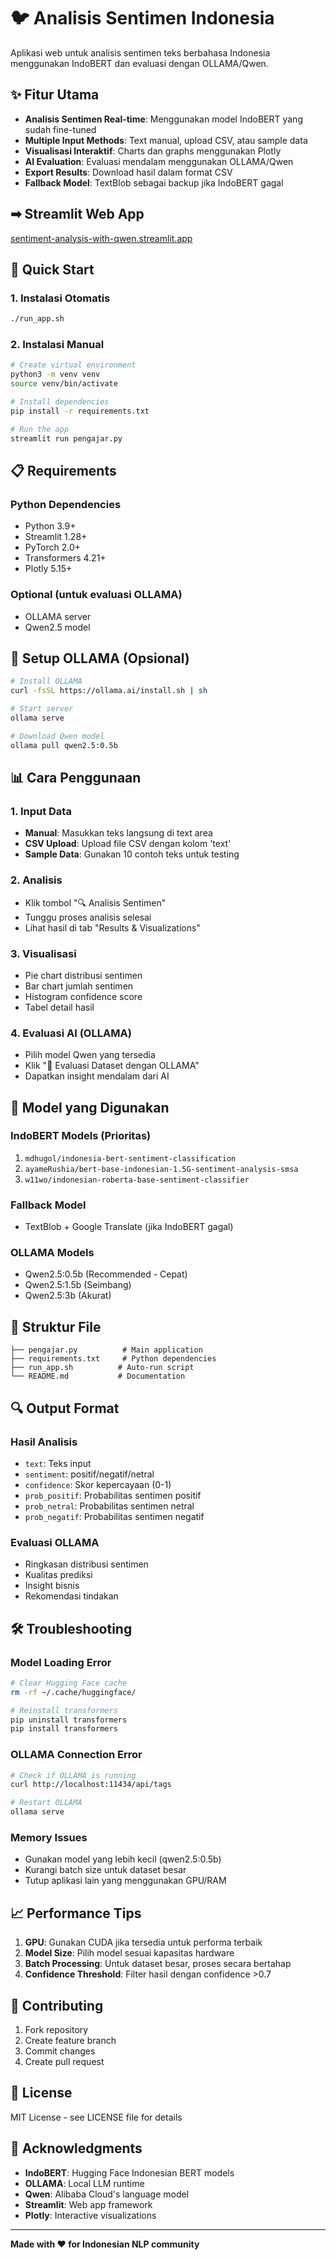 # 🐦 Analisis Sentimen Indonesia

Aplikasi web untuk analisis sentimen teks berbahasa Indonesia menggunakan IndoBERT dan evaluasi dengan OLLAMA/Qwen.

## ✨ Fitur Utama

- **Analisis Sentimen Real-time**: Menggunakan model IndoBERT yang sudah fine-tuned
- **Multiple Input Methods**: Text manual, upload CSV, atau sample data
- **Visualisasi Interaktif**: Charts dan graphs menggunakan Plotly
- **AI Evaluation**: Evaluasi mendalam menggunakan OLLAMA/Qwen
- **Export Results**: Download hasil dalam format CSV
- **Fallback Model**: TextBlob sebagai backup jika IndoBERT gagal

## ➡ Streamlit Web App
[sentiment-analysis-with-qwen.streamlit.app](https://sentiment-analysis-with-qwen.streamlit.app)


## 🚀 Quick Start

### 1. Instalasi Otomatis
```bash
./run_app.sh
```

### 2. Instalasi Manual
```bash
# Create virtual environment
python3 -m venv venv
source venv/bin/activate

# Install dependencies
pip install -r requirements.txt

# Run the app
streamlit run pengajar.py
```

## 📋 Requirements

### Python Dependencies
- Python 3.9+
- Streamlit 1.28+
- PyTorch 2.0+
- Transformers 4.21+
- Plotly 5.15+

### Optional (untuk evaluasi OLLAMA)
- OLLAMA server
- Qwen2.5 model

## 🔧 Setup OLLAMA (Opsional)

```bash
# Install OLLAMA
curl -fsSL https://ollama.ai/install.sh | sh

# Start server
ollama serve

# Download Qwen model
ollama pull qwen2.5:0.5b
```

## 📊 Cara Penggunaan

### 1. Input Data
- **Manual**: Masukkan teks langsung di text area
- **CSV Upload**: Upload file CSV dengan kolom 'text'
- **Sample Data**: Gunakan 10 contoh teks untuk testing

### 2. Analisis
- Klik tombol "🔍 Analisis Sentimen"
- Tunggu proses analisis selesai
- Lihat hasil di tab "Results & Visualizations"

### 3. Visualisasi
- Pie chart distribusi sentimen
- Bar chart jumlah sentimen
- Histogram confidence score
- Tabel detail hasil

### 4. Evaluasi AI (OLLAMA)
- Pilih model Qwen yang tersedia
- Klik "🤖 Evaluasi Dataset dengan OLLAMA"
- Dapatkan insight mendalam dari AI

## 🎯 Model yang Digunakan

### IndoBERT Models (Prioritas)
1. `mdhugol/indonesia-bert-sentiment-classification`
2. `ayameRushia/bert-base-indonesian-1.5G-sentiment-analysis-smsa`
3. `w11wo/indonesian-roberta-base-sentiment-classifier`

### Fallback Model
- TextBlob + Google Translate (jika IndoBERT gagal)

### OLLAMA Models
- Qwen2.5:0.5b (Recommended - Cepat)
- Qwen2.5:1.5b (Seimbang)
- Qwen2.5:3b (Akurat)

## 📁 Struktur File

```
├── pengajar.py          # Main application
├── requirements.txt     # Python dependencies
├── run_app.sh          # Auto-run script
└── README.md           # Documentation
```

## 🔍 Output Format

### Hasil Analisis
- `text`: Teks input
- `sentiment`: positif/negatif/netral
- `confidence`: Skor kepercayaan (0-1)
- `prob_positif`: Probabilitas sentimen positif
- `prob_netral`: Probabilitas sentimen netral
- `prob_negatif`: Probabilitas sentimen negatif

### Evaluasi OLLAMA
- Ringkasan distribusi sentimen
- Kualitas prediksi
- Insight bisnis
- Rekomendasi tindakan

## 🛠️ Troubleshooting

### Model Loading Error
```bash
# Clear Hugging Face cache
rm -rf ~/.cache/huggingface/

# Reinstall transformers
pip uninstall transformers
pip install transformers
```

### OLLAMA Connection Error
```bash
# Check if OLLAMA is running
curl http://localhost:11434/api/tags

# Restart OLLAMA
ollama serve
```

### Memory Issues
- Gunakan model yang lebih kecil (qwen2.5:0.5b)
- Kurangi batch size untuk dataset besar
- Tutup aplikasi lain yang menggunakan GPU/RAM

## 📈 Performance Tips

1. **GPU**: Gunakan CUDA jika tersedia untuk performa terbaik
2. **Model Size**: Pilih model sesuai kapasitas hardware
3. **Batch Processing**: Untuk dataset besar, proses secara bertahap
4. **Confidence Threshold**: Filter hasil dengan confidence >0.7

## 🤝 Contributing

1. Fork repository
2. Create feature branch
3. Commit changes
4. Create pull request

## 📄 License

MIT License - see LICENSE file for details

## 🙏 Acknowledgments

- **IndoBERT**: Hugging Face Indonesian BERT models
- **OLLAMA**: Local LLM runtime
- **Qwen**: Alibaba Cloud's language model
- **Streamlit**: Web app framework
- **Plotly**: Interactive visualizations

---

**Made with ❤️ for Indonesian NLP community**
